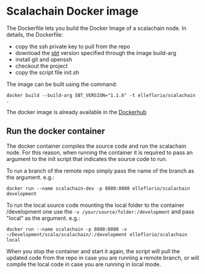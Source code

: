 # Scalachain Docker image
The Dockerfile lets you build the Docker Image of a scalachain node. In details, the Dockerfile:
* copy the ssh private key to pull from the repo
* download the [sbt](https://www.scala-sbt.org/) version specified through the image build-arg
* install git and openssh
* checkout the project
* copy the script file init.sh

The image can be built using the command:

```docker build --build-arg SBT_VERSION="1.1.6" -t elleflorio/scalachain .```

The docker image is already available in the [Dockerhub](https://hub.docker.com/r/elleflorio/scalachain/)

## Run the docker container
The docker container compiles the source code and run the scalachain node. For this reason, when running the container it is required to pass an argument to the init script that indicates the source code to run.

To run a branch of the remote repo simply pass the name of the branch as the argument. e.g.:

```docker run --name scalachain-dev -p 8080:8080 elleflorio/scalachain development```

To run the local source code mounting the local folder to the container /development one use the ```-v /your/source/folder:/development``` and pass "local" as the argument. e.g.:

```docker run --name scalachain -p 8080:8080 -v ~/Development/scala/scalachain/:/development elleflorio/scalachain local```

When you stop the container and start it again, the script will pull the updated code from the repo in case you are running a remote branch, or will compile the local code in case you are running in local mode.